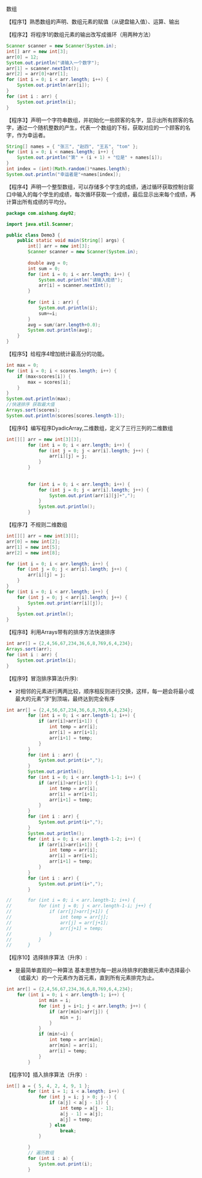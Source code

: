 数组

【程序1】熟悉数组的声明、数组元素的赋值（从键盘输入值）、运算、输出

【程序2】将程序1的数组元素的输出改写成循环（用两种方法）

```java
Scanner scanner = new Scanner(System.in);
int[] arr = new int[3];
arr[0] = 12;
System.out.println("请输入一个数字");
arr[1] = scanner.nextInt();
arr[2] = arr[0]+arr[1];
for (int i = 0; i < arr.length; i++) {
    System.out.println(arr[i]);
}
for (int i : arr) {
    System.out.println(i);
}
```



【程序3】声明一个字符串数组，并初始化一些顾客的名字，显示出所有顾客的名字，通过一个随机整数的产生，代表一个数组的下标，获取对应的一个顾客的名字，作为幸运者。

```java
String[] names = { "张三", "赵四", "王五", "tom" };
for (int i = 0; i < names.length; i++) {
    System.out.println("第" + (i + 1) + "位是" + names[i]);
}
int index = (int)(Math.random()*names.length);
System.out.println("幸运者是"+names[index]);
```

【程序4】声明一个整型数组，可以存储多个学生的成绩，通过循环获取控制台窗口中输入的每个学生的成绩，每次循环获取一个成绩，最后显示出来每个成绩，再计算出所有成绩的平均分。

```java
package com.aishang.day02;

import java.util.Scanner;

public class Demo3 {
	public static void main(String[] args) {
		int[] arr = new int[3];
		Scanner scanner = new Scanner(System.in);
		
		double avg = 0;
		int sum = 0;
		for (int i = 0; i < arr.length; i++) {
			System.out.println("请输入成绩");
			arr[i] = scanner.nextInt();
		}
		
		for (int i : arr) {
			System.out.println(i);
			sum+=i;
		}
		avg = sum/(arr.length+0.0);
		System.out.println(avg);
	}
}

```



【程序5】给程序4增加统计最高分的功能。

```java
int max = 0;
for (int i = 0; i < scores.length; i++) {
    if (max<scores[i]) {
        max = scores[i];
    }
}
System.out.println(max);
//快速排序 获取最大值
Arrays.sort(scores);
System.out.println(scores[scores.length-1]);
```



【程序6】编写程序DyadicArray,二维数组，定义了三行三列的二维数组

```java
int[][] arr = new int[3][3];
		for (int i = 0; i < arr.length; i++) {
			for (int j = 0; j < arr[i].length; j++) {
				arr[i][j] = j;
			}
		}
		
		
		for (int i = 0; i < arr.length; i++) {
			for (int j = 0; j < arr[i].length; j++) {
				System.out.print(arr[i][j]+",");
			}
			System.out.println();
		}
```



【程序7】不规则二维数组

```java
int[][] arr = new int[3][];
arr[0] = new int[2];
arr[1] = new int[5];
arr[2] = new int[8];

for (int i = 0; i < arr.length; i++) {
    for (int j = 0; j < arr[i].length; j++) {
        arr[i][j] = j;
    }
}
for (int i = 0; i < arr.length; i++) {
    for (int j = 0; j < arr[i].length; j++) {
        System.out.print(arr[i][j]);
    }
    System.out.println();
}
```



【程序8】利用Arrays带有的排序方法快速排序

```java
int arr[] = {2,4,56,67,234,36,6,8,769,6,4,234};
Arrays.sort(arr);
for (int i : arr) {
    System.out.println(i);
}
```



【程序9】冒泡排序算法(升序): 

- 对相邻的元素进行两两比较，顺序相反则进行交换，这样，每一趟会将最小或
  最大的元素“浮”到顶端，最终达到完全有序

```java
int arr[] = {2,4,56,67,234,36,6,8,769,6,4,234};
		for (int i = 0; i < arr.length-1; i++) {
			if (arr[i]>arr[i+1]) {
				int temp = arr[i];
				arr[i] = arr[i+1];
				arr[i+1] = temp;
			}
		}
		for (int i : arr) {
			System.out.print(i+",");
		}
		System.out.println();
		for (int i = 0; i < arr.length-1-1; i++) {
			if (arr[i]>arr[i+1]) {
				int temp = arr[i];
				arr[i] = arr[i+1];
				arr[i+1] = temp;
			}
		}
		for (int i : arr) {
			System.out.print(i+",");
		}
		System.out.println();
		for (int i = 0; i < arr.length-1-2; i++) {
			if (arr[i]>arr[i+1]) {
				int temp = arr[i];
				arr[i] = arr[i+1];
				arr[i+1] = temp;
			}
		}
		for (int i : arr) {
			System.out.print(i+",");
		}
```



```java
//		for (int i = 0; i < arr.length-1; i++) {
//			for (int j = 0; j < arr.length-1-i; j++) {
//				if (arr[j]>arr[j+1]) {
//					int temp = arr[j];
//					arr[j] = arr[j+1];
//					arr[j+1] = temp;
//				}
//			}
//		}
```



【程序10】选择排序算法（升序）:

- 是最简单直观的一种算法
  基本思想为每一趟从待排序的数据元素中选择最小（或最大）的一个元素作为首元素，直到所有元素排完为止。

```java
int arr[] = {2,4,56,67,234,36,6,8,769,6,4,234};
	for (int i = 0; i < arr.length-1; i++) {
			int min = i;
			for (int j = i+1; j < arr.length; j++) {
				if (arr[min]>arr[j]) {
					min = j;
				}
			}
			if (min!=i) {
				int temp = arr[min];
				arr[min] = arr[i];
				arr[i] = temp;
			}
		}
```

【程序10】插入排序算法（升序）:

```java
int[] a = { 5, 4, 2, 4, 9, 1 };
		for (int i = 1; i < a.length; i++) {
			for (int j = i; j > 0; j--) {
				if (a[j] < a[j - 1]) {
					int temp = a[j - 1];
					a[j - 1] = a[j];
					a[j] = temp;
				} else
					break;
			}

		}
		// 遍历数组
		for (int i : a) {
			System.out.print(i);
		}
```

